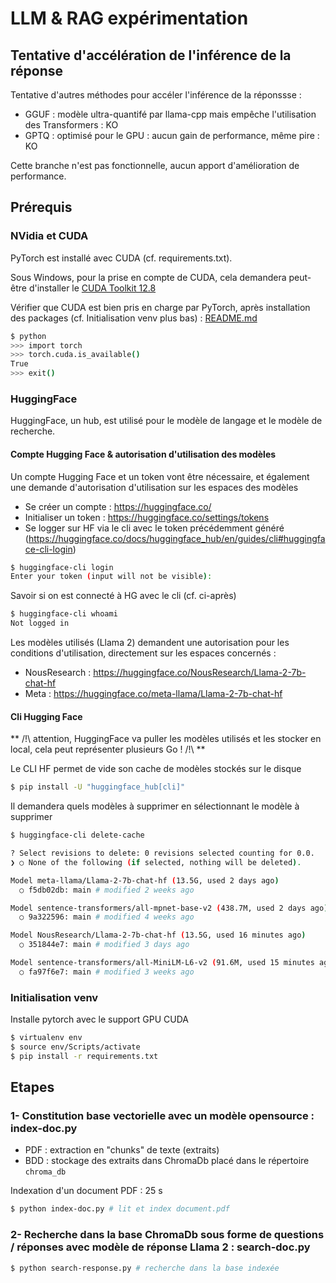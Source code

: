 # LLM & RAG expérimentation

## Tentative d'accélération de l'inférence de la réponse

Tentative d'autres méthodes pour accéler l'inférence de la réponssse : 

- GGUF : modèle ultra-quantifé par llama-cpp mais empêche l'utilisation des Transformers : KO
- GPTQ : optimisé pour le GPU : aucun gain de performance, même pire : KO

Cette branche n'est pas fonctionnelle, aucun apport d'amélioration de performance.

## Prérequis

### NVidia et CUDA

PyTorch est installé avec CUDA (cf. requirements.txt).

Sous Windows, pour la prise en compte de CUDA, cela demandera peut-être d'installer le [CUDA Toolkit 12.8](https://developer.nvidia.com/cuda-downloads?target_os=Windows&target_arch=x86_64&target_version=10&target_type=exe_local) 

Vérifier que CUDA est bien pris en charge par PyTorch, après installation des packages (cf. Initialisation venv plus bas) :
[README.md](README.md)
```bash
$ python
>>> import torch
>>> torch.cuda.is_available()
True
>>> exit()
```
 

### HuggingFace

HuggingFace, un hub, est utilisé pour le modèle de langage et le modèle de recherche.

#### Compte Hugging Face & autorisation d'utilisation des modèles

Un compte Hugging Face et un token vont être nécessaire, et également une demande d'autorisation d'utilisation sur les espaces des modèles

- Se créer un compte : https://huggingface.co/
- Initialiser un token : https://huggingface.co/settings/tokens
- Se logger sur HF via le cli avec le token précédemment généré (https://huggingface.co/docs/huggingface_hub/en/guides/cli#huggingface-cli-login)

```bash
$ huggingface-cli login
Enter your token (input will not be visible):
```

Savoir si on est connecté à HG avec le cli (cf. ci-après)

```bash
$ huggingface-cli whoami
Not logged in
```

Les modèles utilisés (Llama 2) demandent une autorisation pour les conditions d'utilisation, directement sur les espaces concernés :

- NousResearch : https://huggingface.co/NousResearch/Llama-2-7b-chat-hf
- Meta : https://huggingface.co/meta-llama/Llama-2-7b-chat-hf

#### Cli Hugging Face

** /!\ attention, HuggingFace va puller les modèles utilisés et les stocker en local, cela peut représenter plusieurs Go ! /!\ **

Le CLI HF permet de vide son cache de modèles stockés sur le disque 
```bash
$ pip install -U "huggingface_hub[cli]"
```

Il demandera quels modèles à supprimer en sélectionnant le modèle à supprimer

```bash
$ huggingface-cli delete-cache

? Select revisions to delete: 0 revisions selected counting for 0.0.
❯ ○ None of the following (if selected, nothing will be deleted).

Model meta-llama/Llama-2-7b-chat-hf (13.5G, used 2 days ago)
  ○ f5db02db: main # modified 2 weeks ago

Model sentence-transformers/all-mpnet-base-v2 (438.7M, used 2 days ago)
  ○ 9a322596: main # modified 4 weeks ago

Model NousResearch/Llama-2-7b-chat-hf (13.5G, used 16 minutes ago)
  ○ 351844e7: main # modified 3 days ago

Model sentence-transformers/all-MiniLM-L6-v2 (91.6M, used 15 minutes ago)
  ○ fa97f6e7: main # modified 3 weeks ago

```

### Initialisation venv

Installe pytorch avec le support GPU CUDA

```bash
$ virtualenv env
$ source env/Scripts/activate
$ pip install -r requirements.txt
```

## Etapes

### 1- Constitution base vectorielle avec un modèle opensource : index-doc.py

- PDF : extraction en "chunks" de texte (extraits)
- BDD : stockage des extraits dans ChromaDb placé dans le répertoire `chroma_db`

Indexation d'un document PDF : 25 s

```bash
$ python index-doc.py # lit et index document.pdf
```

### 2- Recherche dans la base ChromaDb sous forme de questions / réponses avec modèle de réponse Llama 2 : search-doc.py

```bash
$ python search-response.py # recherche dans la base indexée
```
